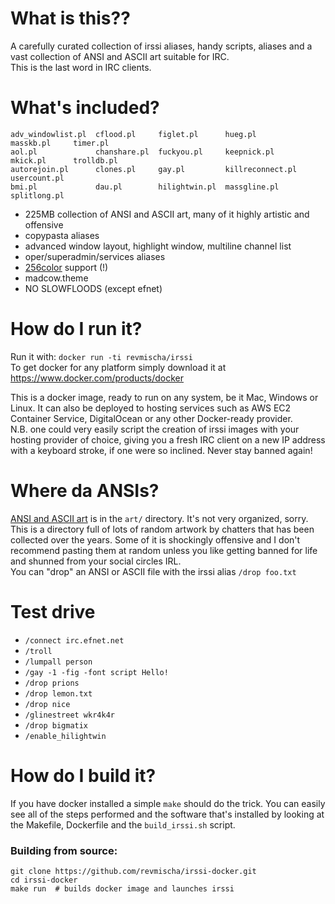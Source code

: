 # What is this??
A carefully curated collection of irssi aliases, handy scripts, aliases and a vast collection of ANSI and ASCII art suitable for IRC.  
This is the last word in IRC clients.  

# What's included?
```
adv_windowlist.pl  cflood.pl     figlet.pl      hueg.pl           masskb.pl     timer.pl
aol.pl             chanshare.pl  fuckyou.pl     keepnick.pl       mkick.pl      trolldb.pl
autorejoin.pl      clones.pl     gay.pl         killreconnect.pl  usercount.pl
bmi.pl             dau.pl        hilightwin.pl  massgline.pl      splitlong.pl
```
* 225MB collection of ANSI and ASCII art, many of it highly artistic and offensive
* copypasta aliases
* advanced window layout, highlight window, multiline channel list
* oper/superadmin/services aliases
* [256color](http://www.robmeerman.co.uk/unix/256colours) support (!)
* madcow.theme
* NO SLOWFLOODS (except efnet)

# How do I run it?
Run it with: `docker run -ti revmischa/irssi`  
To get docker for any platform simply download it at https://www.docker.com/products/docker  
  
This is a docker image, ready to run on any system, be it Mac, Windows or Linux. It can also be deployed to hosting services such as AWS EC2 Container Service, DigitalOcean or any other Docker-ready provider.  
N.B. one could very easily script the creation of irssi images with your hosting provider of choice, giving you a fresh IRC client on a new IP address with a keyboard stroke, if one were so inclined. Never stay banned again!  

# Where da ANSIs?
[ANSI and ASCII art](art) is in the `art/` directory. It's not very organized, sorry. This is a directory full of lots of random artwork by chatters that has been collected over the years. Some of it is shockingly offensive and I don't recommend pasting them at random unless you like getting banned for life and shunned from your social circles IRL.  
You can "drop" an ANSI or ASCII file with the irssi alias `/drop foo.txt`

# Test drive
* `/connect irc.efnet.net`
* `/troll`
* `/lumpall person`
* `/gay -1 -fig -font script Hello!`
* `/drop prions`
* `/drop lemon.txt`
* `/drop nice`
* `/glinestreet wkr4k4r`
* `/drop bigmatix`
* `/enable_hilightwin`

# How do I build it?
If you have docker installed a simple `make` should do the trick.  You can easily see all of the steps performed and the software that's installed by looking at the Makefile, Dockerfile and the `build_irssi.sh` script.  
### Building from source:
```
git clone https://github.com/revmischa/irssi-docker.git
cd irssi-docker
make run  # builds docker image and launches irssi
```
